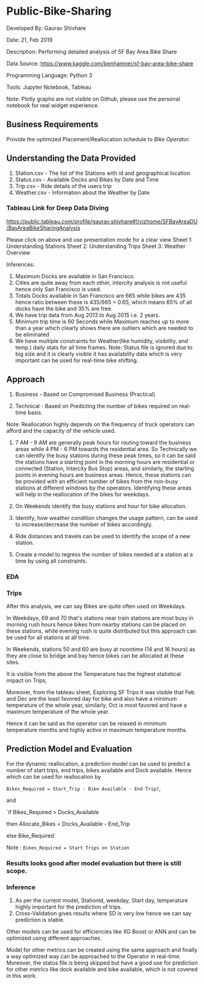 # Public-Bike-Sharing

Developed By: Gaurav Shivhare 

Date: 21, Feb 2019 

Description: Performing detailed analysis of SF Bay Area Bike Share 

Data Source: https://www.kaggle.com/benhamner/sf-bay-area-bike-share 

Programming Language: Python 3

Tools: Jupyter Notebook, Tableau

Note: Plotly graphs are not visible on Github, please use the personal notebook for real widget experience.

## Business Requirements

Provide the optimized Placement/Reallocation schedule to *Bike Operator*.

## Understanding the Data Provided

1. Station.csv - The list of the Stations with id and geographical location
2. Status.csv - Available Docks and Bikes by Date and Time
3. Trip.csv - Ride details of the users trip
4. Weather.csv - Information about the Weather by Date

### Tableau Link for Deep Data Diving
https://public.tableau.com/profile/gaurav.shivhare#!/vizhome/SFBayAreaDU/BayAreaBikeSharingAnalysis

Please click on above and use presentation mode for a clear view
Sheet 1: Understanding Stations
Sheet 2: Understanding Trips
Sheet 3: Weather Overview

Inferences: 
1. Maximum Docks are available in San Francisco.
2. Cities are quite away from each other, intercity analysis is not useful hence only San Francisco is used.
3. Totals Docks available in San Francisco are 665 while bikes are 435 hence ratio between these is 435/665 =   0.65, which means 65% of all docks have the bike and 35% are free.
4. We have trip data from Aug 2013 to Aug 2015 i.e. 2 years.
5. Minimum trip time is 60 Seconds while Maximum reaches up to more than a year which clearly shows there are outliers which are needed to be eliminated
6. We have multiple constraints for Weather(like humidity, visibility, and temp.) daily stats for all time frames.
Note:  Status file is ignored due to big size and it is clearly visible it has availability data which is very important can be used for real-time bike shifting.


## Approach

1. Business  - Based on Compromised Business (Practical) 

2. Technical - Based on Predicting the number of bikes required on real-time basis.

Note: Reallocation highly depends on the frequency of truck operators can afford and the capacity of the vehicle used.


1. 7 AM - 9 AM are generally peak hours for routing toward the business areas while 4 PM - 6 PM towards the residential area.
So Technically we can identify the busy stations during these peak times, so it can be said the stations have a starting point in the morning hours are residential or connected (Station, Intercity Bus Stop) areas, and similarly, the starting points in evening hours are business areas.
Hence, these stations can be provided with an efficient number of bikes from the non-busy stations at different windows by the operators.
Identifying these areas will help in the reallocation of the bikes for weekdays.

2. On Weekends identify the busy stations and hour for bike allocation.

3. Identify, how weather condition changes the usage pattern, can be used to increase/decrease the number of bikes accordingly.

4. Ride distances and travels can be used to identify the scope of a new station. 

5. Create a model to regress the number of bikes needed at a station at a time by using all constraints.

### EDA

### Trips
After this analysis, we can say Bikes are quite often used on Weekdays.

In Weekdays, 69 and 70 that's stations near train stations are most busy in morning rush hours hence bikes from nearby stations can be placed on these stations, while evening rush is quite distributed but this approach can be used for all stations at all time.

In Weekends, stations 50 and 60 are busy at noontime (14 and 16 hours) as they are close to bridge and bay hence bikes can be allocated at these sites.

It is visible from the above the Temperature has the highest statistical impact on Trips,

Moreover, from the tableau sheet, Exploring SF Trips it was visible that Feb and Dec are the least favored day for bike and also have a minimum temperature of the whole year, similarly, Oct is most favored and have a maximum temperature of the whole year.

Hence it can be said as the operator can be relaxed in minimum temperature months and highly active in maximum temperature months.

## Prediction Model and Evaluation

For the dynamic reallocation, a prediction model can be used to predict a number of start trips, end trips, bikes available and Dock available.
Hence which can be used for reallocation by 

`Bikes_Required = Start_Trip - Bike Available - End Trip)`,

and 

`if Bikes_Required > Docks_Available 
  
  then Allocate_Bikes = Docks_Available - End_Trip 
  
else Bike_Required`

Note : `Bikes_Required = Start Trips on Station` 


### Results looks good after model evaluation but there is still scope. 
### Inference
1. As per the current model, StationId, weekday, Start day, temperature highly important for the prediction of trips.
2. Cross-Validation gives results where SD is very low hence we can say prediction is stable.


Other models can be used for efficiencies like XG Boost or ANN and can be optimized using different approaches.

Model for other metrics can be created using the same approach and finally a way optimized way can be approached to the Operator in real-time.
Moreover, the status file is being skipped but have a good use for prediction for other metrics like dock available and bike available, which is not covered in this work.
